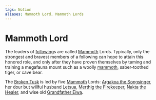```yaml
---
tags: Notion
aliases: Mammoth Lord, Mammoth Lords
---
```

# Mammoth Lord
The leaders of [following](questforthefrozenflame/docs/Backstory/Notions/Following.md)s are called [Mammoth](questforthefrozenflame/docs/Backstory/NPCs/Fauna/Mammoth.md) Lords. Typically, only the strongest and bravest members of a following can hope to attain this honored role, and only after they have proven themselves by taming and training a megafauna mount such as a woolly [mammoth](questforthefrozenflame/docs/Backstory/NPCs/Fauna/Mammoth.md), saber-toothed tiger, or cave bear.

The [Broken Tusk](questforthefrozenflame/docs/Backstory/Organizations/Broken-Tusk.md) is led by five [Mammoth](questforthefrozenflame/docs/Backstory/NPCs/Fauna/Mammoth.md) Lords: [Argakoa the Songsinger](questforthefrozenflame/docs/Backstory/NPCs/Broken-Tusk/Argakoa-the-Songsinger.md), her dour but willful husband [Letsua](questforthefrozenflame/docs/Backstory/NPCs/Broken-Tusk/Letsua.md), [Merthig the Firekeeper](questforthefrozenflame/docs/Backstory/NPCs/Broken-Tusk/Merthig-the-Firekeeper.md), [Nakta the Healer](questforthefrozenflame/docs/Backstory/NPCs/Broken-Tusk/Nakta-the-Healer.md), and wise old [Grandfather Eiwa](questforthefrozenflame/docs/Backstory/NPCs/Broken-Tusk/Grandfather-Eiwa.md).
